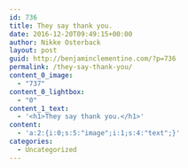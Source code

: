 ```yaml
---
id: 736
title: They say thank you.
date: 2016-12-20T09:49:15+00:00
author: Nikke Osterback
layout: post
guid: http://benjaminclementine.com/?p=736
permalink: /they-say-thank-you/
content_0_image:
  - "737"
content_0_lightbox:
  - "0"
content_1_text:
  - '<h1>They say thank you.</h1>'
content:
  - 'a:2:{i:0;s:5:"image";i:1;s:4:"text";}'
categories:
  - Uncategorized
---
```

